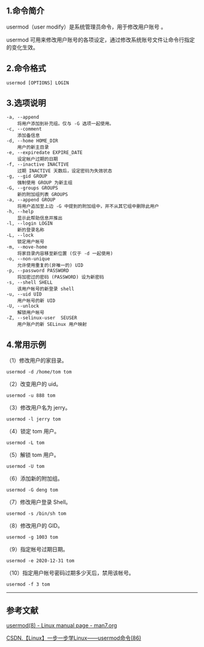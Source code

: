 ## 1.命令简介
usermod（user modify）是系统管理员命令，用于修改用户账号 。

usermod 可用来修改用户账号的各项设定，通过修改系统账号文件让命令行指定的变化生效。

## 2.命令格式
```
usermod [OPTIONS] LOGIN
```

## 3.选项说明
```
-a, --append
	将用户添加到补充组。仅与 -G 选项一起使用。
-c, --comment
	添加备信息
-d, --home HOME_DIR
	用户的新主目录
-e, --expiredate EXPIRE_DATE
	设定帐户过期的日期
-f, --inactive INACTIVE
	过期 INACTIVE 天数后，设定密码为失效状态
-g, --gid GROUP
	强制使用 GROUP 为新主组
-G, --groups GROUPS
	新的附加组列表 GROUPS
-a, --append GROUP
	将用户追加至上边 -G 中提到的附加组中，并不从其它组中删除此用户
-h, --help
	显示此帮助信息并推出
-l, --login LOGIN
	新的登录名称
-L, --lock
	锁定用户帐号
-m, --move-home
	将家目录内容移至新位置 (仅于 -d 一起使用)
-o, --non-unique
	允许使用重复的(非唯一的) UID
-p, --password PASSWORD
	将加密过的密码 (PASSWORD) 设为新密码
-s, --shell SHELL
	该用户帐号的新登录 shell
-u, --uid UID
  	用户帐号的新 UID
-U, --unlock
	解锁用户帐号
-Z, --selinux-user  SEUSER
	用户账户的新 SELinux 用户映射
```
## 4.常用示例
（1）修改用户的家目录。
```
usermod -d /home/tom tom
```

（2）改变用户的 uid。
```
usermod -u 888 tom
```

（3）修改用户名为 jerry。
```
usermod -l jerry tom
```

（4）锁定 tom 用户。
```
usermod -L tom
```
（5）解锁 tom 用户。
```
usermod -U tom
```
（6）添加新的附加组。
```
usermod -G deng tom
```
（7）修改用户登录 Shell。
```
usermod -s /bin/sh tom
```
（8）修改用户的 GID。
```
usermod -g 1003 tom
```
（9）指定帐号过期日期。
```
usermod -e 2020-12-31 tom
```

（10）指定用户帐号密码过期多少天后，禁用该帐号。
```
usermod -f 3 tom
```

---
## 参考文献
[usermod(8) - Linux manual page - man7.org](https://man7.org/linux/man-pages/man8/usermod.8.html)

[CSDN.【Linux】一步一步学Linux——usermod命令(86)](https://blog.csdn.net/dengjin20104042056/article/details/97970997)

<Vssue title="usermod" />
